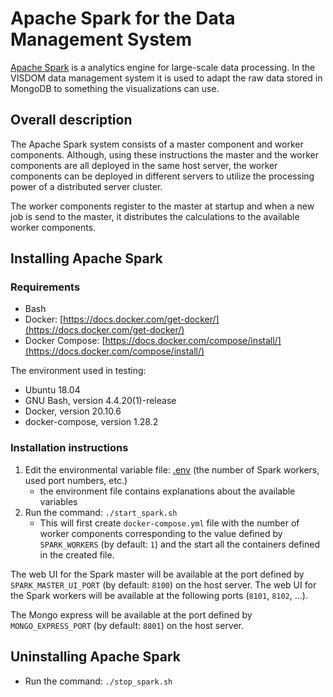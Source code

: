 # Apache Spark for the Data Management System

[Apache Spark](https://spark.apache.org/) is a analytics engine for large-scale data processing. In the VISDOM data management system it is used to adapt the raw data stored in MongoDB to something the visualizations can use.

## Overall description

The Apache Spark system consists of a master component and worker components. Although, using these instructions the master and the worker components are all deployed in the same host server, the worker components can be deployed in different servers to utilize the processing power of a distributed server cluster.

The worker components register to the master at startup and when a new job is send to the master, it distributes the calculations to the available worker components.

## Installing Apache Spark

### Requirements

- Bash
- Docker: [https://docs.docker.com/get-docker/](https://docs.docker.com/get-docker/)
- Docker Compose: [https://docs.docker.com/compose/install/](https://docs.docker.com/compose/install/)

The environment used in testing:

- Ubuntu 18.04
- GNU Bash, version 4.4.20(1)-release
- Docker, version 20.10.6
- docker-compose, version 1.28.2

### Installation instructions

1. Edit the environmental variable file: [.env](.env) (the number of Spark workers, used port numbers, etc.)
    - the environment file contains explanations about the available variables
2. Run the command: `./start_spark.sh`
    - This will first create `docker-compose.yml` file with the number of worker components corresponding to the value defined by `SPARK_WORKERS` (by default: `1`) and the start all the containers defined in the created file.

The web UI for the Spark master will be available at the port defined by `SPARK_MASTER_UI_PORT` (by default: `8100`) on the host server. The web UI for the Spark workers will be available at the following ports (`8101`, `8102`, ...).

The Mongo express will be available at the port defined by `MONGO_EXPRESS_PORT` (by default: `8801`) on the host server.

## Uninstalling Apache Spark

- Run the command: `./stop_spark.sh`
